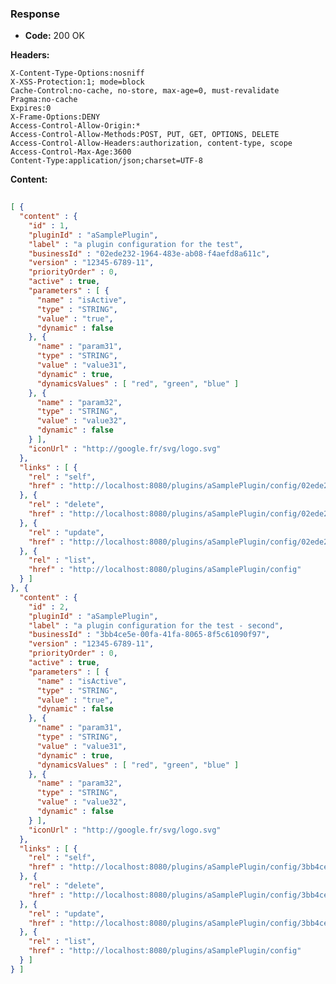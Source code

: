 ### Response

* **Code:** 200 OK

**Headers:**

`X-Content-Type-Options:nosniff`  
`X-XSS-Protection:1; mode=block`  
`Cache-Control:no-cache, no-store, max-age=0, must-revalidate`  
`Pragma:no-cache`  
`Expires:0`  
`X-Frame-Options:DENY`  
`Access-Control-Allow-Origin:*`  
`Access-Control-Allow-Methods:POST, PUT, GET, OPTIONS, DELETE`  
`Access-Control-Allow-Headers:authorization, content-type, scope`  
`Access-Control-Max-Age:3600`  
`Content-Type:application/json;charset=UTF-8`  

**Content:**

```json
    
[ {
  "content" : {
    "id" : 1,
    "pluginId" : "aSamplePlugin",
    "label" : "a plugin configuration for the test",
    "businessId" : "02ede232-1964-483e-ab08-f4aefd8a611c",
    "version" : "12345-6789-11",
    "priorityOrder" : 0,
    "active" : true,
    "parameters" : [ {
      "name" : "isActive",
      "type" : "STRING",
      "value" : "true",
      "dynamic" : false
    }, {
      "name" : "param31",
      "type" : "STRING",
      "value" : "value31",
      "dynamic" : true,
      "dynamicsValues" : [ "red", "green", "blue" ]
    }, {
      "name" : "param32",
      "type" : "STRING",
      "value" : "value32",
      "dynamic" : false
    } ],
    "iconUrl" : "http://google.fr/svg/logo.svg"
  },
  "links" : [ {
    "rel" : "self",
    "href" : "http://localhost:8080/plugins/aSamplePlugin/config/02ede232-1964-483e-ab08-f4aefd8a611c"
  }, {
    "rel" : "delete",
    "href" : "http://localhost:8080/plugins/aSamplePlugin/config/02ede232-1964-483e-ab08-f4aefd8a611c"
  }, {
    "rel" : "update",
    "href" : "http://localhost:8080/plugins/aSamplePlugin/config/02ede232-1964-483e-ab08-f4aefd8a611c"
  }, {
    "rel" : "list",
    "href" : "http://localhost:8080/plugins/aSamplePlugin/config"
  } ]
}, {
  "content" : {
    "id" : 2,
    "pluginId" : "aSamplePlugin",
    "label" : "a plugin configuration for the test - second",
    "businessId" : "3bb4ce5e-00fa-41fa-8065-8f5c61090f97",
    "version" : "12345-6789-11",
    "priorityOrder" : 0,
    "active" : true,
    "parameters" : [ {
      "name" : "isActive",
      "type" : "STRING",
      "value" : "true",
      "dynamic" : false
    }, {
      "name" : "param31",
      "type" : "STRING",
      "value" : "value31",
      "dynamic" : true,
      "dynamicsValues" : [ "red", "green", "blue" ]
    }, {
      "name" : "param32",
      "type" : "STRING",
      "value" : "value32",
      "dynamic" : false
    } ],
    "iconUrl" : "http://google.fr/svg/logo.svg"
  },
  "links" : [ {
    "rel" : "self",
    "href" : "http://localhost:8080/plugins/aSamplePlugin/config/3bb4ce5e-00fa-41fa-8065-8f5c61090f97"
  }, {
    "rel" : "delete",
    "href" : "http://localhost:8080/plugins/aSamplePlugin/config/3bb4ce5e-00fa-41fa-8065-8f5c61090f97"
  }, {
    "rel" : "update",
    "href" : "http://localhost:8080/plugins/aSamplePlugin/config/3bb4ce5e-00fa-41fa-8065-8f5c61090f97"
  }, {
    "rel" : "list",
    "href" : "http://localhost:8080/plugins/aSamplePlugin/config"
  } ]
} ]
```
